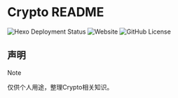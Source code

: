 ﻿# Crypto README

![Hexo Deployment Status](https://github.com/orionxer/crypto/workflows/pages%20build%20and%20deployment/badge.svg)
![Website](https://img.shields.io/website?url=https%3A%2F%2Forionxer.github.io/crypto)
![GitHub License](https://img.shields.io/github/license/orionxer/crypto)

## 声明
> [!NOTE]  
> 仅供个人用途，整理Crypto相关知识。




